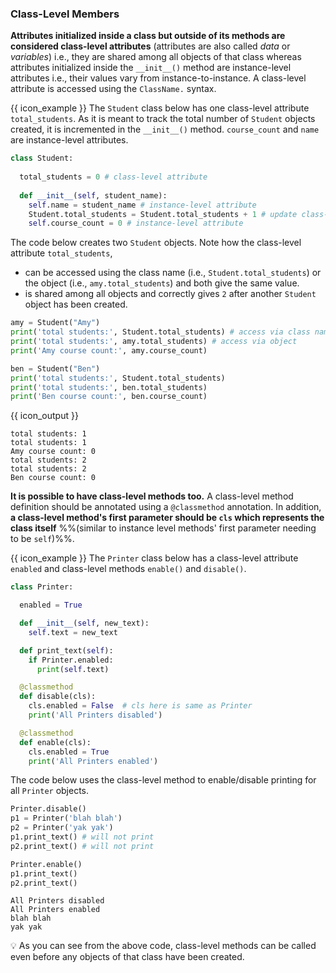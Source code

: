 ### Class-Level Members

**Attributes initialized inside a class but outside of its methods are considered class-level attributes** (attributes are also called _data_ or _variables_) i.e., they are shared among all objects of that class whereas attributes initialized inside the `__init__()` method are instance-level attributes i.e., their values vary from instance-to-instance. A class-level attribute is accessed using the `ClassName.` syntax.

<box> 

{{ icon_example }} The `Student` class below has one class-level attribute `total_students`. As it is meant to track the total number of `Student` objects created, it is incremented in the `__init__()` method. `course_count` and `name` are instance-level attributes.

```python
class Student:
  
  total_students = 0 # class-level attribute
  
  def __init__(self, student_name):
    self.name = student_name # instance-level attribute
    Student.total_students = Student.total_students + 1 # update class-level attribute
    self.course_count = 0 # instance-level attribute
```
The code below creates two `Student` objects. Note how the class-level attribute `total_students`,
 * can be accessed using the class name (i.e., `Student.total_students`) or the object (i.e., `amy.total_students`) and both give the same value.
 * is shared among all objects and correctly gives `2` after another `Student` object has been created.
```python
amy = Student("Amy")
print('total students:', Student.total_students) # access via class name
print('total students:', amy.total_students) # access via object
print('Amy course count:', amy.course_count)

ben = Student("Ben")
print('total students:', Student.total_students)
print('total students:', ben.total_students) 
print('Ben course count:', ben.course_count)
```
{{ icon_output }}
```
total students: 1
total students: 1
Amy course count: 0
total students: 2
total students: 2
Ben course count: 0
```
</box>

**It is possible to have class-level methods too.** A class-level method definition should be annotated using a `@classmethod` annotation. In addition, **a class-level method's first parameter should be `cls` which represents the class itself** %%(similar to instance level methods' first parameter needing to be `self`)%%.

<box> 

{{ icon_example }} The `Printer` class below has a class-level attribute `enabled` and class-level methods `enable()` and `disable()`.

```python
class Printer:

  enabled = True

  def __init__(self, new_text):
    self.text = new_text

  def print_text(self):
    if Printer.enabled:
      print(self.text)

  @classmethod
  def disable(cls):
    cls.enabled = False  # cls here is same as Printer
    print('All Printers disabled')

  @classmethod
  def enable(cls):
    cls.enabled = True
    print('All Printers enabled')
```
The code below uses the class-level method to enable/disable printing for all `Printer` objects.

<include src="inputOutput.md" boilerplate> 
<span id="input">

```python
Printer.disable()
p1 = Printer('blah blah')
p2 = Printer('yak yak')
p1.print_text() # will not print
p2.print_text() # will not print

Printer.enable() 
p1.print_text()
p2.print_text()
```
</span>
<span id="output">

```
All Printers disabled
All Printers enabled
blah blah
yak yak
```
</span>
</include>

:bulb: As you can see from the above code, class-level methods can be called even before any objects of that class have been created.
</box>

<include src="exercisePanel.md" boilerplate var-title="Add Class-Level Members to `Subject` Class" var-file="e-addClassLevelMembersToSubjectClass.md" />